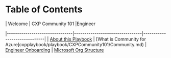 # Table of Contents
| Welcome                                 | CXP Community 101                                |Engineer                      

|--------------------------------|---------------------------------|------------------------------|
| [About this Playbook](cxpplaybook/playbook/Welcome/About_this_Playbook.md)  | [What is Community for Azure]cxpplaybook/playbook/CXPCommunity101/Community.md) | [Engineer Onboarding](cxpplaybook/playbook/Engineer/Engineering_Onboarding.md) |  [Microsoft Org Structure](cxpplaybook/playbook/Welcome/Microsoft_Organizational_Structure.md) 
